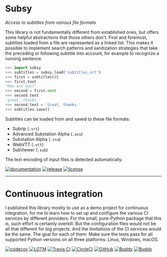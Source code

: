 ﻿# Subsy
*Access to subtitles from various file formats*

This library is not fundamentally different from established ones, but
offers some helpful abstractions that those others don't. First and
foremost, subtitles loaded from a file are represented as a linked list.
This makes it possible to implement search patterns and sanitization
strategies that take the preceding or following subtitle into account,
for example to recognize a running sentence.

```python
>>> import subsy
>>> subtitles = subsy.load('subtitles.srt')
>>> first = subtitles[0]
>>> first.text
'How are you?'
>>> second = first.next
>>> second.text
'great, thanks.'
>>> second.text = 'Great, thanks.'
>>> subtitles.save()
```

Subtitles can be loaded from and saved to these file formats:
* Subrip (`.srt`)
* Advanced Substation Alpha (`.ass`)
* Substation Alpha (`.ssa`)
* WebVTT (`.vtt`)
* SubViewer (`.sub`)

The text encoding of input files is detected automatically.

[![documentation](
    https://readthedocs.org/projects/subsy/badge/?version=latest)](
    https://subsy.readthedocs.io/en/latest)
[![release](
    https://img.shields.io/pypi/v/subsy.svg)](
    https://pypi.python.org/pypi/subsy)
[![license](
    https://img.shields.io/badge/License-MIT-green.svg)](
    https://github.com/John-Hennig/Subsy/blob/main/license.txt)

----

# Continuous integration

I published this library mostly to use as a demo project for continuous
integration, for me to learn how to set up and configure the various CI
services by different providers. For the small, pure-Python package that
this is, such effort is certainly overkill. But the configuration files
would not be all that different for big projects. And the limitations
of the CI services would be the same. The goal for each of them: Make
sure the tests pass for all supported Python versions on all three
platforms: Linux, Windows, macOS.

[![codecov](
    https://codecov.io/gh/John-Hennig/Subsy/branch/main/graph/badge.svg?token=V5B66MCAFF)](
    https://codecov.io/gh/John-Hennig/Subsy)
[![LGTM](
    https://img.shields.io/lgtm/grade/python/github/John-Hennig/Subsy?label=LGTM)](
    https://lgtm.com/projects/g/John-Hennig/Subsy)
[![Travis CI](
    https://img.shields.io/travis/John-Hennig/Subsy?label=TravisCI)](
    https://app.travis-ci.com/John-Hennig/Subsy)
[![CircleCI](
    https://img.shields.io/circleci/build/github/John-Hennig/Subsy?label=CircleCI)](
    https://circleci.com/gh/John-Hennig/Subsy)
[![GitHub](
    https://img.shields.io/github/workflow/status/John-Hennig/Subsy/Test%20commit?label=GitHub)](
    https://github.com/John-Hennig/Subsy/actions/workflows/test_commit.yml)
[![Buddy](
    https://app.buddy.works/jhen/subsy/pipelines/pipeline/351304/badge.svg?token=09080438c2a13e8c074ec45e5dc023682ae8c8e825ef8b6e8616aa8ee8ab2dfe)](
    https://app.buddy.works/jhen/subsy/pipelines/pipeline/351304)
[![Buddy](
    https://img.shields.io/appveyor/build/John-Hennig/Subsy?label=AppVeyor)](
    https://ci.appveyor.com/project/John-Hennig/subsy)
